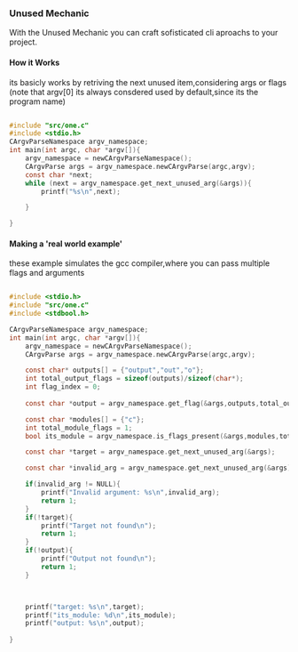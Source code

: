 
###  Unused Mechanic 
With the Unused Mechanic you can craft sofisticated cli aproachs to your project.

#### How it Works
its basicly works by retriving the next unused item,considering args or flags
(note that argv[0] its always consdered used by default,since its the program name)

```c

#include "src/one.c"
#include <stdio.h>
CArgvParseNamespace argv_namespace;
int main(int argc, char *argv[]){
    argv_namespace = newCArgvParseNamespace();
    CArgvParse args = argv_namespace.newCArgvParse(argc,argv);
    const char *next;   
    while (next = argv_namespace.get_next_unused_arg(&args)){
        printf("%s\n",next);

    }

}
```

#### Making a 'real world example'
these example simulates the gcc compiler,where you can pass multiple flags and arguments
```c

#include <stdio.h>
#include "src/one.c"
#include <stdbool.h>

CArgvParseNamespace argv_namespace;
int main(int argc, char *argv[]){
    argv_namespace = newCArgvParseNamespace();
    CArgvParse args = argv_namespace.newCArgvParse(argc,argv);

    const char* outputs[] = {"output","out","o"};
    int total_output_flags = sizeof(outputs)/sizeof(char*);
    int flag_index = 0;
    
    const char *output = argv_namespace.get_flag(&args,outputs,total_output_flags,flag_index);

    const char *modules[] = {"c"};
    int total_module_flags = 1;
    bool its_module = argv_namespace.is_flags_present(&args,modules,total_module_flags);

    const char *target = argv_namespace.get_next_unused_arg(&args);

    const char *invalid_arg = argv_namespace.get_next_unused_arg(&args);

    if(invalid_arg != NULL){
        printf("Invalid argument: %s\n",invalid_arg);
        return 1;
    }
    if(!target){
        printf("Target not found\n");
        return 1;
    }
    if(!output){
        printf("Output not found\n");
        return 1;
    }



    printf("target: %s\n",target);
    printf("its_module: %d\n",its_module);
    printf("output: %s\n",output);
    
}
```